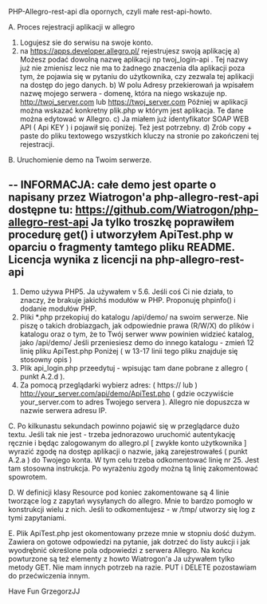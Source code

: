 PHP-Allegro-rest-api dla opornych, czyli małe rest-api-howto.

A. Proces rejestracji aplikacji w allegro

1. Logujesz sie do serwisu na swoje konto.
2. na https://apps.developer.allegro.pl/ rejestrujesz swoją aplikację
   a) Możesz podać dowolną nazwę aplikacji np twoj_login-api . Tej nazwy już nie zmienisz
      lecz nie ma to żadnego znaczenia dla aplikacji poza tym, że pojawia się w pytaniu
      do użytkownika, czy zezwala tej aplikacji na dostęp do jego danych.
   b) W polu Adresy przekierowań ja wpisałem nazwę mojego serwera - domenę,
      która na niego wskazuje np. http://twoj_server.com lub https://twoj_server.com
      Później w aplikacji można wskazać konkretny plik.php w którym jest aplikacja.
      Te dane można edytować w Allegro.
   c) Ja miałem już identyfikator SOAP WEB API ( Api KEY ) i pojawił się poniżej. 
      Też jest potrzebny.
   d) Zrób copy + paste do pliku textowego wszystkich kluczy na stronie po zakończeni
      tej rejestracji.

B. Uruchomienie demo na Twoim serwerze.

--
INFORMACJA: całe demo jest oparte o napisany przez Wiatrogon'a php-allegro-rest-api 
dostępne tu: https://github.com/Wiatrogon/php-allegro-rest-api
Ja tylko troszkę poprawiłem procedurę get() i utworzyłem ApiTest.php w oparciu
o fragmenty tamtego pliku README.
Licencja wynika z licencji na php-allegro-rest-api
--

1. Demo używa PHP5. Ja używałem v 5.6. Jeśli coś Ci nie działa, to znaczy,
   że brakuje jakichś modułów w PHP. Proponuję phpinfo() i dodanie modułów
   PHP.
2. Pliki *.php przekopiuj do katalogu /api/demo/ na swoim serwerze. Nie piszę
   o takich drobiazgach, jak odpowiednie prawa (R/W/X) do plików i katalogu oraz
   o tym, że to Twój serwer www powinien widzieć katalog, jako /api/demo/
   Jeśli przeniesiesz demo do innego katalogu - zmień 12 linię pliku ApiTest.php
   Poniżej ( w 13-17 linii tego pliku znajduje się stosowny opis )
3. Plik api_login.php przeedytuj - wpisując tam dane pobrane z allegro ( punkt A.2.d ).
4. Za pomocą przeglądarki wybierz adres: ( https:// lub ) http://your_server.com/api/demo/ApiTest.php
   ( gdzie oczywiście your_server.com to adres Twojego servera ).
   Allegro nie dopuszcza w nazwie serwera adresu IP.

C. Po kilkunastu sekundach powinno pojawić się w przeglądarce dużo textu.
   Jeśli tak nie jest - trzeba jednorazowo uruchomić autentykację ręcznie i będąc 
   zalogowanym do allegro.pl [ zwykłe konto użytkownika ] wyrazić zgodę na dostęp
   aplikacji o nazwie, jaką zarejestrowałeś ( punkt A.2.a ) do Twojego konta.
   W tym celu trzeba odkomentować linię nr 25. Jest tam stosowna instrukcja.
   Po wyrażeniu zgody można tą linię zakomentować spowrotem.

D. W definicji klasy Resource pod koniec zakomentowane są 4 linie tworzące log z zapytań
   wysyłanych do allegro. Mnie to bardzo pomogło w konstrukcji wielu z nich. Jeśli to 
   odkomentujesz - w /tmp/ utworzy się log z tymi zapytaniami.

E. Plik ApiTest.php jest okomentowany przeze mnie w stopniu dość dużym. Zawiera on
   gotowe odpowiedzi na pytanie, jak dotrzeć do listy aukcji i jak wyodrębnić określone
   pola odpowiedzi z serwera Allegro. Na końcu powturzone są też elementy z howto 
   Wiatrogon'a Ja używałem tylko metody GET. Nie mam innych potrzeb na razie. PUT i DELETE
   pozostawiam do przećwiczenia innym.

Have Fun
GrzegorzJJ
